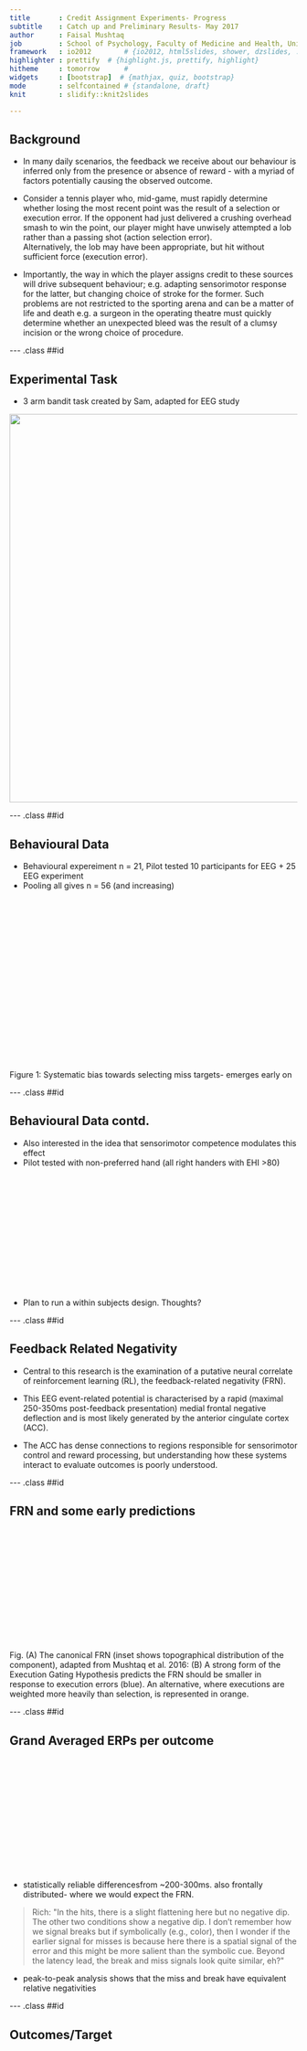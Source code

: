 ```yaml
---
title       : Credit Assignment Experiments- Progress
subtitle    : Catch up and Preliminary Results- May 2017
author      : Faisal Mushtaq
job         : School of Psychology, Faculty of Medicine and Health, University of Leeds
framework   : io2012        # {io2012, html5slides, shower, dzslides, ...}
highlighter : prettify  # {highlight.js, prettify, highlight}
hitheme     : tomorrow      # 
widgets     : [bootstrap]  # {mathjax, quiz, bootstrap}
mode        : selfcontained # {standalone, draft}
knit        : slidify::knit2slides

---
```


## Background
* In many daily scenarios, the feedback we receive about our behaviour is inferred only from the presence or absence of reward - with a myriad of factors potentially causing the observed outcome. 

* Consider a tennis player who, mid-game, must rapidly determine whether losing the most recent point was the result of a selection or execution error. If the opponent had just delivered a crushing overhead smash to win the point, our player might have unwisely attempted a lob rather than a passing shot (action selection error).  
Alternatively, the lob may have been appropriate, but hit without sufficient force (execution error). 

* Importantly, the way in which the player assigns credit to these sources will drive subsequent behaviour; e.g. adapting sensorimotor response for the latter, but changing choice of stroke for the former. Such problems are not restricted to the sporting arena and can be a matter of life and death e.g. a surgeon in the operating theatre must quickly determine whether an unexpected bleed was the result of a clumsy incision or the wrong choice of procedure. 

--- .class ##id  

## Experimental Task
* 3 arm bandit task created by Sam, adapted for EEG study

</div> <div style="position: relative; left: 0; top: 0px; z-index:100">
<img src='assets/img/Task_Overview.png' width="680px">
</div>

--- .class ##id  


## Behavioural Data

* Behavioural expereiment n = 21, Pilot tested 10 participants for EEG + 25 EEG experiment
* Pooling all gives n = 56 (and increasing)

</div> <div style="position: relative; left: 16700; top: 0px; z-index:200">
<img src='assets/img/Pooled_Decision_Dynamics.png' height="300px" width="950px">
</div>
Figure 1: Systematic bias towards selecting miss targets- emerges early on

--- .class ##id  

## Behavioural Data contd.
* Also interested in the idea that sensorimotor competence modulates this effect
* Pilot tested with non-preferred hand (all right handers with EHI >80)

<div style="position: relative; left: 16700; top: 0px; z-index:200">
<img src='assets/img/NP_Freq_Analysis.png' height="200px" width="300px">
</div>

* Plan to run a within subjects design. Thoughts?

--- .class ##id  


## Feedback Related Negativity

* Central to this research is the examination of a putative neural correlate of reinforcement learning (RL), the feedback-related negativity (FRN). 

* This EEG event-related potential is characterised by a rapid (maximal 250-350ms post-feedback presentation) medial frontal negative deflection and is most likely generated by the anterior cingulate cortex (ACC). 

* The ACC has dense connections to regions responsible for sensorimotor control and reward processing, but understanding how these systems interact to evaluate outcomes is poorly understood. 

--- .class ##id 

## FRN and some early predictions

<div style="position: relative; left: 16700; top: 0px; z-index:200">
<img src='assets/img/Fig2_TopView_EEG_Predictions.png' height="200px" width="600px">
</div>

Fig. (A) The canonical FRN (inset shows topographical distribution of the component), adapted from Mushtaq et al. 2016: (B) A strong form of the Execution Gating Hypothesis predicts the FRN should be smaller in response to execution errors (blue). An alternative, where executions are weighted more heavily than selection, is represented in orange.


--- .class ##id 

## Grand Averaged ERPs per outcome

<div style="position: relative; left: 16700; top: 0px; z-index:200">
<img src='assets/img/FRN_ERP_Scalp.png' height="200px" width="400px">
</div>

* statistically reliable differencesfrom ~200-300ms. also frontally distributed- where we would expect the FRN. 

> Rich: "In the hits, there is a slight flattening here but no negative dip.   The other two conditions show a negative dip. I don’t remember how we signal breaks but if symbolically (e.g., color), then I wonder if the earlier signal for misses
is because here there is a spatial signal of the error and this might be more salient than the symbolic cue. Beyond the latency lead, the break and miss signals look quite similar, eh?"

* peak-to-peak analysis shows that the miss and break have equivalent relative negativities

--- .class ##id  

## Outcomes/Target 

<div style="position: relative; left: 16700; top: 0px; z-index:200">
<img src='assets/img/TargetType_3panel_Outcomes.png' height="700px" width="1000px">
</div>

> Rich: Re neutral: Although a bit hard to see, the main effect here seems to be that Break FRN is attenuated in the Neutral case.  This would be puzzling if I am not misunderstanding neutral since neutral probability would be between high and low. Could you replot these data, with each panel for one type of outcome (miss, break, hit) and the three functions showing when the outcome was high, low, or neutral. This would be another way to see if the ERP to a particular
outcome varies as a function of probability.    

--- .class ##id  

## Targets/Outcome 

<div style="position: relative; left: 16700; top: 0px; z-index:200">
<img src='assets/img/OutcomeType_3panel_targets.png' height="700px" width="900px">
</div>

> Rich: the new figure reveals another curious result. for the miss trials, there is a downward swoop at around 130 ms for the high break and high miss conditions.
any thoughts on that?  it seems to be influencing the amplitude differences prior to the FRN. Not sure what to make of this, but FRN is largest for neutral in miss condition and smallest for neutral in break condition.
This is certainly at odds with a nice ordering based on probability within each condition.

> Faisal: We can see a similar pattern for the Hit target panel too. It's a very early negativity and I'm not sure why this is happening but I'm also not too convinced by these fluctuations - they don't show up as statistically significant when I run the mass univariate test and correct for false discovery rate (but I am being very conservative with my approach and could sensibly be more lenient here). it's something I need to investigate further. Currently running through the early vs late trials analysis so I'll get on to this later in the week. But as it stands, it's clear that there isn't just a main effect of probability. 

--- .class ##id  

## More but not ready for prime time- yet...

* Inspired by the 2-armed bandit: an Interceptive timing version

* Manipulating feedback salience:

<div style="position: relative; left: 16700; top: 0px; z-index:200">
<img src='assets/img/Paradigm_Structure.png' height="700px" width="900px">
</div>

* (A) KP = Spatial; (B) KR = Binary

--- .class ##id  

## Interceptive timing results

* Conceptual replication: Consistent with the PNAS paper results- reduced risk aversion as feedback salience increases

* Veridical feedback

<div style="position: relative; left: 16700; top: 0px; z-index:200">
<img src='assets/img/Exp1_3panel.png' height="700px" width="900px">
</div>


--- .class ##id  

## Interceptive timing results contd.

* Pseudoveridical feedback

<div style="position: relative; left: 16700; top: 0px; z-index:200">
<img src='assets/img/Exp2_3panel.png' height="700px" width="900px">
</div>


--- .class ##id  

## Interceptive timing results contd.

* Pseudoveridical feedback + switch feedback within subjects

<div style="position: relative; left: 16700; top: 0px; z-index:200">
<img src='assets/img/Exp3_3panel.png' height="700px" width="900px">
</div>

--- .class ##id  

## And finally...

* PhD student (Jack Brookes) has been playing around with a VR version of the 3-arm bandit

<div style="position: relative; left: 16700; top: 0px; z-index:200">
<img src='assets/img/Capture.png' height="700px" width="660px">
</div>


* Havent quite figured the right parameters balancing task difficulty and no data collected yet but is lots of fun!...
